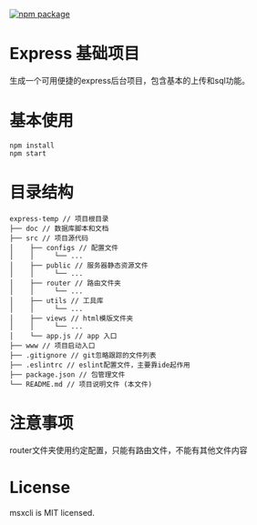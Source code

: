 [![npm package](https://img.shields.io/npm/v/msxcli-express-temp.svg)](https://www.npmjs.com/package/msxcli-express-temp)

# Express 基础项目
生成一个可用便捷的express后台项目，包含基本的上传和sql功能。

# 基本使用

```shell
npm install
npm start
```

# 目录结构

    express-temp // 项目根目录
    ├── doc // 数据库脚本和文档
    ├── src // 项目源代码
    │    ├── configs // 配置文件
    │    │     └── ...
    │    ├── public // 服务器静态资源文件
    │    │     └── ...
    │    ├── router // 路由文件夹
    │    │     └── ...
    │    ├── utils // 工具库
    │    │     └── ...
    │    ├── views // html模版文件夹
    │    │     └── ...
    │    └── app.js // app 入口
    ├── www // 项目启动入口
    ├── .gitignore // git忽略跟踪的文件列表
    ├── .eslintrc // eslint配置文件，主要靠ide起作用
    ├── package.json // 包管理文件
    └── README.md // 项目说明文件 (本文件)

# 注意事项

router文件夹使用约定配置，只能有路由文件，不能有其他文件内容

# License
msxcli is MIT licensed.
